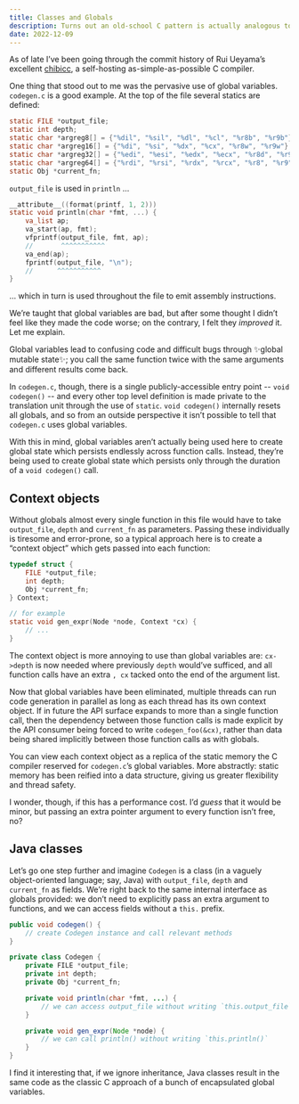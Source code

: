 ```yaml
---
title: Classes and Globals
description: Turns out an old-school C pattern is actually analogous to Java classes
date: 2022-12-09
---
```


As of late I’ve been going through the commit history
of Rui&nbsp;Ueyama’s excellent [chibicc],
a self-hosting as-simple-as-possible C compiler.

One thing that stood out to me was
the pervasive use of global variables.
`codegen.c` is a good example.
At the top of the file several statics are defined:

```c
static FILE *output_file;
static int depth;
static char *argreg8[] = {"%dil", "%sil", "%dl", "%cl", "%r8b", "%r9b"};
static char *argreg16[] = {"%di", "%si", "%dx", "%cx", "%r8w", "%r9w"};
static char *argreg32[] = {"%edi", "%esi", "%edx", "%ecx", "%r8d", "%r9d"};
static char *argreg64[] = {"%rdi", "%rsi", "%rdx", "%rcx", "%r8", "%r9"};
static Obj *current_fn;
```

`output_file` is used in `println` …

```c
__attribute__((format(printf, 1, 2)))
static void println(char *fmt, ...) {
	va_list ap;
	va_start(ap, fmt);
	vfprintf(output_file, fmt, ap);
	//       ^^^^^^^^^^^
	va_end(ap);
	fprintf(output_file, "\n");
	//      ^^^^^^^^^^^
}
```

… which in turn is used throughout the file to emit assembly instructions.

We’re taught that global variables are bad,
but after some thought I didn’t feel like they made the code worse;
on the contrary, I felt they _improved_ it.
Let me explain.

Global variables lead to confusing code and difficult bugs
through ✨global mutable state✨;
you call the same function twice with the same arguments
and different results come back.

In `codegen.c`, though, there is a single publicly-accessible entry point
-- `void codegen()` --
and every other top level definition is made private to the translation unit
through the use of `static`.
`void codegen()` internally resets all globals,
and so from an outside perspective
it isn’t possible to tell that `codegen.c` uses global variables.

With this in mind, global variables aren’t actually being used here
to create global state which persists endlessly across function calls.
Instead, they’re being used to create global state
which persists only through the duration of a `void codegen()` call.

## Context objects

Without globals almost every single function in this file
would have to take `output_file`, `depth` and `current_fn` as parameters.
Passing these individually is tiresome and error-prone,
so a typical approach here is to create a “context object”
which gets passed into each function:

```c
typedef struct {
	FILE *output_file;
	int depth;
	Obj *current_fn;
} Context;

// for example
static void gen_expr(Node *node, Context *cx) {
	// ...
}
```

The context object is more annoying to use than global variables are:
`cx->depth` is now needed where previously `depth` would’ve sufficed,
and all function calls have an extra `, cx`
tacked onto the end of the argument list.

Now that global variables have been eliminated,
multiple threads can run code generation in parallel
as long as each thread has its own context object.
If in future the API surface expands to more than a single function call,
then the dependency between those function calls is made explicit
by the API consumer being forced to write `codegen_foo(&cx)`,
rather than data being shared implicitly between those function calls
as with globals.

You can view each context object as a replica of
the static memory the C compiler reserved
for `codegen.c`’s global variables.
More abstractly: static memory has been reified into a data structure,
giving us greater flexibility and thread safety.

I wonder, though, if this has a performance cost.
I’d _guess_ that it would be minor,
but passing an extra pointer argument to every function isn’t free, no?

## Java classes

Let’s go one step further and imagine `Codegen` is a class
(in a vaguely object-oriented language; say, Java)
with `output_file`, `depth` and `current_fn` as fields.
We’re right back to the same internal interface as globals provided:
we don’t need to explicitly pass an extra argument to functions,
and we can access fields without a `this.` prefix.

```java
public void codegen() {
	// create Codegen instance and call relevant methods
}

private class Codegen {
	private FILE *output_file;
	private int depth;
	private Obj *current_fn;

	private void println(char *fmt, ...) {
		// we can access output_file without writing `this.output_file`
	}

	private void gen_expr(Node *node) {
		// we can call println() without writing `this.println()`
	}
}
```

I find it interesting that,
if we ignore inheritance,
Java classes result in the same code
as the classic C approach of
a bunch of encapsulated global variables.

[chibicc]: https://github.com/rui314/chibicc
